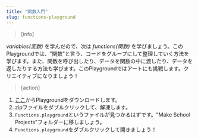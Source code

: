 ```yaml
---
title: "関数入門"
slug: functions-playground
---
```


> [info]
>
_variables(変数)_ を学んだので、次は _functions(関数)_ を学びましょう。このPlaygroundでは、"関数"と言う、コードをグループにして整理していく方法を学びます。また、関数を呼び出したり、データを関数の中に渡したり、データを返したりする方法も学びます。このPlaygroundではアートにも挑戦します。クリエイティブになりましょう！

> [action]
>
1. [ここ](https://github.com/MakeSchool-Tutorials/Intro-Functions-Swift-Playground/archive/swift4-japanese.zip)からPlaygroundをダウンロードします。
1. zipファイルをダブルクリックして、解凍します。
1. `Functions.playground`というファイルが見つかるはずです。"Make School Projects"フォルダーに移しましょう。
1. `Functions.playground`をダブルクリックして開きましょう！
